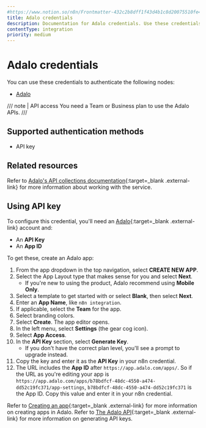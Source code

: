 ```yaml
---
#https://www.notion.so/n8n/Frontmatter-432c2b8dff1f43d4b1c8d20075510fe4
title: Adalo credentials
description: Documentation for Adalo credentials. Use these credentials to authenticate Adalo in n8n, a workflow automation platform.
contentType: integration
priority: medium
---
```


# Adalo credentials

You can use these credentials to authenticate the following nodes:

- [Adalo](/integrations/builtin/app-nodes/n8n-nodes-base.adalo/)

/// note | API access
You need a Team or Business plan to use the Adalo APIs.
///

## Supported authentication methods

- API key

## Related resources

Refer to [Adalo's API collections documentation](https://help.adalo.com/integrations/the-adalo-api/collections){:target=_blank .external-link} for more information about working with the service.

## Using API key

To configure this credential, you'll need an [Adalo](https://www.adalo.com/){:target=_blank .external-link} account and:

- An **API Key**
- An **App ID**

To get these, create an Adalo app:

1. From the app dropdown in the top navigation, select **CREATE NEW APP**.
1. Select the App Layout type that makes sense for you and select **Next**.
    - If you're new to using the product, Adalo recommend using **Mobile Only**.
1. Select a template to get started with or select **Blank**, then select **Next**.
1. Enter an **App Name**, like `n8n integration`.
1. If applicable, select the **Team** for the app.
1. Select branding colors.
1. Select **Create**. The app editor opens.
1. In the left menu, select **Settings** (the gear cog icon).
1. Select **App Access**.
1. In the **API Key** section, select **Generate Key**.
    - If you don't have the correct plan level, you'll see a prompt to upgrade instead.
1. Copy the key and enter it as the **API Key** in your n8n credential.
1. The URL includes the **App ID** after `https://app.adalo.com/apps/`. So if the URL as you're editing your app is `https://app.adalo.com/apps/b78bdfcf-48dc-4550-a474-dd52c19fc371/app-settings`, `b78bdfcf-48dc-4550-a474-dd52c19fc371` is the App ID. Copy this value and enter it in your n8n credential.

Refer to [Creating an app](https://help.adalo.com/design/designing-your-app/creating-an-app){:target=_blank .external-link} for more information on creating apps in Adalo. Refer to [The Adalo API](https://help.adalo.com/integrations/the-adalo-api){:target=_blank .external-link} for more information on generating API keys.
